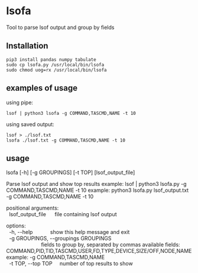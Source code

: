 # lsofa
Tool to parse lsof output and group by fields

## Installation
```
pip3 install pandas numpy tabulate
sudo cp lsofa.py /usr/local/bin/lsofa
sudo chmod uog=rx /usr/local/bin/lsofa
```

## examples of usage
using pipe:
```
lsof | python3 lsofa -g COMMAND,TASCMD,NAME -t 10
```
using saved output:
```
lsof > ./lsof.txt
lsofa ./lsof.txt -g COMMAND,TASCMD,NAME -t 10
```

## usage
lsofa [-h] [-g GROUPINGS] [-t TOP] [lsof_output_file]

Parse lsof output and show top results example: lsof | python3 lsofa.py -g COMMAND,TASCMD,NAME -t 10 example: python3 lsofa.py lsof_output.txt -g COMMAND,TASCMD,NAME -t 10

positional arguments:\
  lsof_output_file      file containing lsof output

options:\
  -h, --help            show this help message and exit\
  -g GROUPINGS, --groupings GROUPINGS\
                        fields to group by, separated by commas available fields: COMMAND,PID,TID,TASCMD,USER,FD,TYPE,DEVICE,SIZE/OFF,NODE,NAME example: -g COMMAND,TASCMD,NAME\
  -t TOP, --top TOP     number of top results to show



